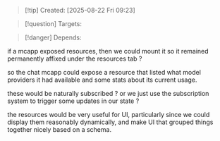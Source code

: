 
>[!tip] Created: [2025-08-22 Fri 09:23]

>[!question] Targets: 

>[!danger] Depends: 

if a mcapp exposed resources, then we could mount it so it remained permanently affixed under the resources tab ?

so the chat mcapp could expose a resource that listed what model providers it had available and some stats about its current usage.  

these would be naturally subscribed ?
or we just use the subscription system to trigger some updates in our state ?

the resources would be very useful for UI, particularly since we could display them reasonably dynamically, and make UI that grouped things together nicely based on a schema.